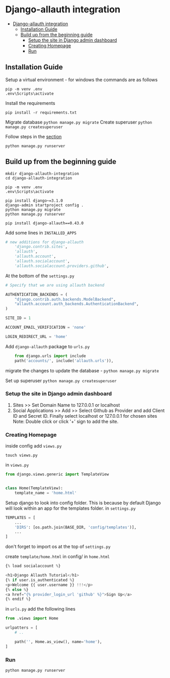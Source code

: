 # Django-allauth integration

- [Django-allauth integration](#django-allauth-integration)
  - [Installation Guide](#installation-guide)
  - [Build up from the beginning guide](#build-up-from-the-beginning-guide)
    - [Setup the site in Django admin dashboard](#setup-the-site-in-django-admin-dashboard)
    - [Creating Homepage](#creating-homepage)
    - [Run](#run)

## Installation Guide

Setup a virtual environment -
for windows the commands are as follows

```
pip -m venv .env
.env\Scripts\activate
```

Install the requirements

```
pip install -r requirements.txt
```

Migrate database `python manage.py migrate`
Create superuser `python manage.py createsuperuser`

Follow steps in the [section](#Setup-the-site-in-Django-admin-dashboard)

`python manage.py runserver`

## Build up from the beginning guide

```
mkdir django-allauth-integration
cd django-allauth-integration

pip -m venv .env
.env\Scripts\activate

pip install django~=3.1.0
django-admin startproject config .
python manage.py migrate
python manage.py runserver

pip install django-allauth==0.43.0
```

Add some lines in `INSTALLED_APPS`

```python
# new additions for django-allauth
    'django.contrib.sites',
    'allauth',
    'allauth.account',
    'allauth.socialaccount',
    'allauth.socialaccount.providers.github',
```

At the bottom of the `settings.py`

```python
# Specify that we are using allauth backend

AUTHENTICATION_BACKENDS = (
    "django.contrib.auth.backends.ModelBackend",
    "allauth.account.auth_backends.AuthenticationBackend",
)

SITE_ID = 1

ACCOUNT_EMAIL_VERIFICATION = 'none'

LOGIN_REDIRECT_URL = 'home'
```

Add `django-allauth` package to `urls.py`

```python
    from django.urls import include
    path('accounts/', include('allauth.urls')),
```

migrate the changes to update the database - `python manage.py migrate`

Set up superuser
`python manage.py createsuperuser`

### Setup the site in Django admin dashboard

1. Sites >> Set Domain Name to 127.0.0.1 or localhost
2. Social Applications >> Add >> Select Github as Provider and add Client ID and Secret ID. Finally select localhost or 127.0.0.1 for chosen sites
   Note: Double click or click '+' sign to add the site.

### Creating Homepage

inside config add `views.py`

```
touch views.py
```

in `views.py`

```python
from django.views.generic import TemplateView


class Home(TemplateView):
    template_name = 'home.html'
```

Setup django to look into config folder. This is because by default Django will look within an app for the templates folder.
in `settings.py`

```python
TEMPLATES = [
    ...
    'DIRS': [os.path.join(BASE_DIR, 'config/templates')],
    ...
]
```

don't forget to import os at the top of `settings.py`

create `template/home.html` in config/
in `home.html`

```python
{% load socialaccount %}

<h1>Django Allauth Tutorial</h1>
{% if user.is_authenticated %}
<p>Welcome {{ user.username }} !!!</p>
{% else %}
<a href="{% provider_login_url 'github' %}">Sign Up</a>
{% endif %}
```

in `urls.py` add the following lines

```python
from .views import Home

urlpatters = [
    # ..

    path('', Home.as_view(), name='home'),
]
```

### Run

`python manage.py runserver`
